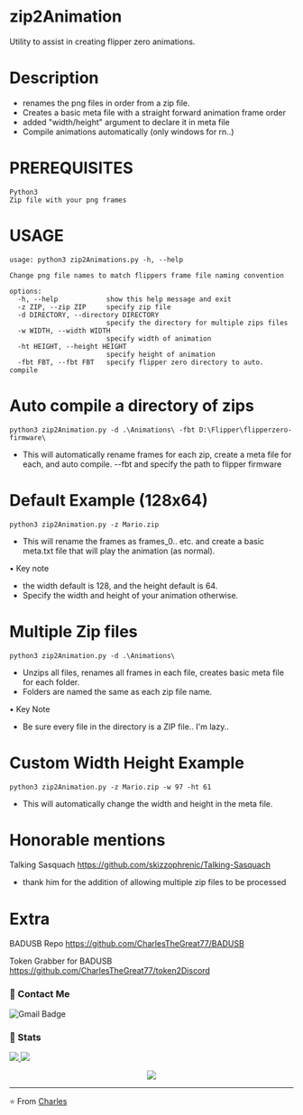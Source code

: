 # zip2Animation
Utility to assist in creating flipper zero animations.

# Description
 - renames the png files in order from a zip file. 
 - Creates a basic meta file with a straight forward animation frame order
 - added "width/height" argument to declare it in meta file
 - Compile animations automatically (only windows for rn..)

# PREREQUISITES
```
Python3
Zip file with your png frames
```

# USAGE
```
usage: python3 zip2Animations.py -h, --help

Change png file names to match flippers frame file naming convention

options:
  -h, --help            show this help message and exit
  -z ZIP, --zip ZIP     specify zip file
  -d DIRECTORY, --directory DIRECTORY
                        specify the directory for multiple zips files
  -w WIDTH, --width WIDTH
                        specify width of animation
  -ht HEIGHT, --height HEIGHT
                        specify height of animation
  -fbt FBT, --fbt FBT   specify flipper zero directory to auto. compile
```
# Auto compile a directory of zips
```
python3 zip2Animation.py -d .\Animations\ -fbt D:\Flipper\flipperzero-firmware\
```
* This will automatically rename frames for each zip, create a meta file for each, and auto compile.
  --fbt and specify the path to flipper firmware
# Default Example (128x64)
```
python3 zip2Animation.py -z Mario.zip
```
* This will rename the frames as frames_0.. etc. and create a basic meta.txt file
  that will play the animation (as normal).

• Key note
 - the width default is 128, and the height default is 64. 
 - Specify the width and height of your animation otherwise. 
# Multiple Zip files
```
python3 zip2Animation.py -d .\Animations\
```
 - Unzips all files, renames all frames in each file, creates basic meta file for each folder. 
 - Folders are named the same as each zip file name. 

• Key Note
 - Be sure every file in the directory is a ZIP file.. I'm lazy..
# Custom Width Height Example
```
python3 zip2Animation.py -z Mario.zip -w 97 -ht 61
```
* This will automatically change the width and height in the meta file. 

# Honorable mentions
Talking Sasquach
https://github.com/skizzophrenic/Talking-Sasquach
 - thank him for the addition of allowing multiple zip files to be processed

# Extra
BADUSB Repo
https://github.com/CharlesTheGreat77/BADUSB

Token Grabber for BADUSB
https://github.com/CharlesTheGreat77/token2Discord

### 💬 Contact Me 

![Gmail Badge](https://img.shields.io/badge/-doobthegoober@gmail.com-c14438?style=flat-square&logo=Gmail&logoColor=white)

### 🚦 Stats

<a href="https://github.com/CharlesTheGreat77">
  <img src="https://github-readme-stats.vercel.app/api?username=CharlesTheGreat77&show_icons=true&hide=commits" />
</a>
<a href="https://github.com/CharlesTheGreat77">
  <img src="https://github-readme-stats.vercel.app/api/top-langs/?username=CharlesTheGreat77&layout=compact" />
</a>

<p align="center"> 
  <img src="https://profile-counter.glitch.me/CharlesTheGreat77/count.svg" />
</p>

---
⭐️ From [Charles](https://github.com/CharlesTheGreat77)

